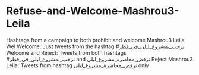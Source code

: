 # Refuse-and-Welcome-Mashrou3-Leila
Hashtags from a campaign to both prohibit and welcome Mashrou3 Leila
Wel Welcome: Just tweets from the hashtag #نرحب_بمشروع_ليلى_في_قطر
Welcome and Reject: Tweets from both hashtags #نرحب_بمشروع_ليلى_في_قطر and نرفض_محاضرة_مشروع_ليلى
Reject Mashrou3 Leila: Tweets from hashtag نرفض_محاضرة_مشروع_ليلى only
